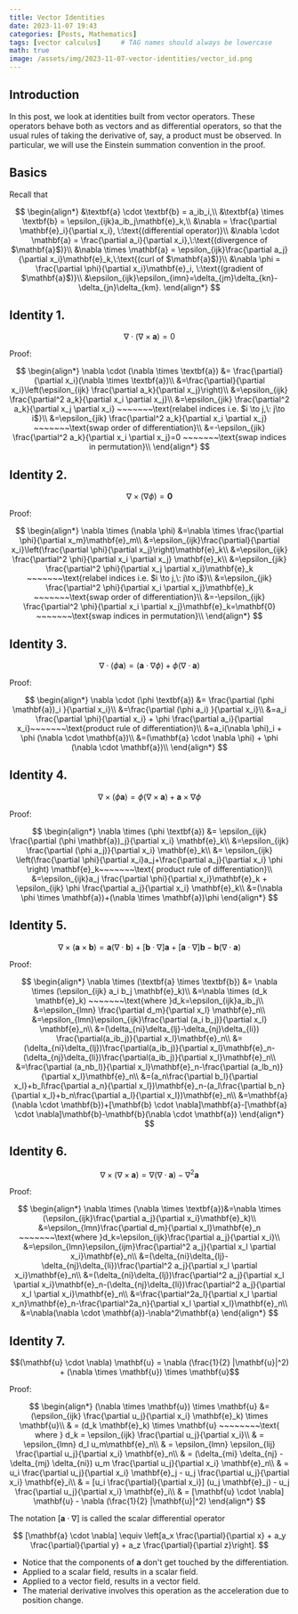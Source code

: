 ```yaml
---
title: Vector Identities
date: 2023-11-07 19:43
categories: [Posts, Mathematics]
tags: [vector calculus]     # TAG names should always be lowercase
math: true
image: /assets/img/2023-11-07-vector-identities/vector_id.png
---
```


## Introduction

In this post, we look at identities built from vector operators. These operators behave both as vectors and as differential operators, so that the usual rules of taking the derivative of, say, a product must be observed. In particular, we will use the Einstein summation convention in the proof.

## Basics

Recall that

$$
\begin{align*}
&\textbf{a} \cdot \textbf{b} = a_ib_i,\\
&\textbf{a} \times \textbf{b} = \epsilon_{ijk}a_ib_j\mathbf{e}_k,\\
&\nabla = \frac{\partial \mathbf{e}_i}{\partial x_i}, \:\text{(differential operator)}\\
&\nabla \cdot \mathbf{a} = \frac{\partial a_i}{\partial x_i},\:\text{(divergence of $\mathbf{a}$)}\\
&\nabla \times \mathbf{a} = \epsilon_{ijk}\frac{\partial a_j}{\partial x_i}\mathbf{e}_k,\:\text{(curl of $\mathbf{a}$)}\\
&\nabla \phi = \frac{\partial \phi}{\partial x_i}\mathbf{e}_i, \:\text{(gradient of $\mathbf{a}$)}\\
&\epsilon_{ijk}\epsilon_{imn}=\delta_{jm}\delta_{kn}-\delta_{jn}\delta_{km}.
\end{align*}
$$

## Identity 1.

 $$\nabla \cdot (\nabla \times \textbf{a})=0 $$

Proof:

$$
	\begin{align*}
	\nabla \cdot (\nabla \times \textbf{a}) &= \frac{\partial}{\partial x_i}(\nabla \times \textbf{a})\\
	&=\frac{\partial}{\partial x_i}\left(\epsilon_{ijk} \frac{\partial a_k}{\partial x_j}\right)\\
	&=\epsilon_{ijk} \frac{\partial^2 a_k}{\partial x_i \partial x_j}\\
	&=\epsilon_{jik} \frac{\partial^2 a_k}{\partial x_j \partial x_i} ~~~~~~~\text{relabel indices i.e. $i \to j,\: j\to i$}\\
	&=\epsilon_{jik} \frac{\partial^2 a_k}{\partial x_i \partial x_j} ~~~~~~~\text{swap order of differentiation}\\
	&=-\epsilon_{jik} \frac{\partial^2 a_k}{\partial x_i \partial x_j}=0 ~~~~~~~\text{swap indices in permutation}\\
	\end{align*}
$$ 


## Identity 2.

$$\nabla \times (\nabla \phi )=\textbf{0} $$

Proof:

$$
    \begin{align*}
	\nabla \times (\nabla \phi) &=\nabla \times  \frac{\partial \phi}{\partial x_m}\mathbf{e}_m\\
	&=\epsilon_{ijk}\frac{\partial}{\partial x_i}\left(\frac{\partial \phi}{\partial x_j}\right)\mathbf{e}_k\\
	&=\epsilon_{ijk} \frac{\partial^2 \phi}{\partial x_i \partial x_j} \mathbf{e}_k\\
	&=\epsilon_{jik} \frac{\partial^2 \phi}{\partial x_j \partial x_i}\mathbf{e}_k ~~~~~~~\text{relabel indices i.e. $i \to j,\: j\to i$}\\
	&=\epsilon_{jik} \frac{\partial^2 \phi}{\partial x_i \partial x_j}\mathbf{e}_k ~~~~~~~\text{swap order of differentiation}\\
	&=-\epsilon_{ijk} \frac{\partial^2 \phi}{\partial x_i \partial x_j}\mathbf{e}_k=\mathbf{0} ~~~~~~~\text{swap indices in permutation}\\	\end{align*}
$$


## Identity 3.

$$\nabla \cdot (\phi \textbf{a})= (\mathbf{a} \cdot \nabla \phi) + \phi (\nabla \cdot \mathbf{a}) $$

Proof:

$$
    \begin{align*}
	\nabla \cdot (\phi \textbf{a}) &= \frac{\partial (\phi \mathbf{a})_i }{\partial x_i}\\
	&=\frac{\partial (\phi a_i) }{\partial x_i}\\
	&=a_i \frac{\partial \phi}{\partial x_i} + \phi \frac{\partial a_i}{\partial x_i}~~~~~~~\text{product rule of differentiation}\\
	&=a_i(\nabla \phi)_i + \phi (\nabla \cdot \mathbf{a})\\
	&=(\mathbf{a} \cdot \nabla \phi) + \phi (\nabla \cdot \mathbf{a})\\
	\end{align*}
$$


## Identity 4.

$$\nabla \times (\phi \textbf{a})= \phi(\nabla \times \textbf{a})+\textbf{a} \times \nabla \phi $$

Proof:

$$
    \begin{align*}
	\nabla \times (\phi \textbf{a}) &= \epsilon_{ijk} \frac{\partial (\phi \mathbf{a})_j}{\partial x_i} \mathbf{e}_k\\
	&=\epsilon_{ijk} \frac{\partial (\phi a_j)}{\partial x_i} \mathbf{e}_k\\
	&= \epsilon_{ijk} \left(\frac{\partial \phi}{\partial x_i}a_j+\frac{\partial a_j}{\partial x_i} \phi \right) \mathbf{e}_k~~~~~~~\text{ product rule of differentiation}\\
	&=\epsilon_{ijk}a_j  \frac{\partial \phi}{\partial x_i}\mathbf{e}_k + \epsilon_{ijk} \phi \frac{\partial a_j}{\partial x_i} \mathbf{e}_k\\
	&=(\nabla \phi \times \mathbf{a})+(\nabla \times \mathbf{a})\phi
	\end{align*}
$$


## Identity 5. 

$$\nabla \times (\textbf{a} \times \textbf{b}) = \textbf{a}(\nabla \cdot \textbf{b}) + [\textbf{b} \cdot \nabla]
\textbf{a} + [\textbf{a} \cdot \nabla]\textbf{b} - \textbf{b}(\nabla \cdot \textbf{a})$$

Proof: 

$$
    \begin{align*}
	\nabla \times (\textbf{a} \times \textbf{b}) &= \nabla \times (\epsilon_{ijk} a_i b_j \mathbf{e}_k)\\
	&=\nabla \times (d_k \mathbf{e}_k) ~~~~~~~\text{where }d_k=\epsilon_{ijk}a_ib_j\\
	&=\epsilon_{lmn} \frac{\partial d_m}{\partial x_l} \mathbf{e}_n\\
	&=\epsilon_{lmn}\epsilon_{ijk}\frac{\partial (a_i b_j)}{\partial x_l} \mathbf{e}_n\\
	&=(\delta_{ni}\delta_{lj}-\delta_{nj}\delta_{li}) \frac{\partial(a_ib_j)}{\partial x_l}\mathbf{e}_n\\
	&=(\delta_{ni}\delta_{lj})\frac{\partial(a_ib_j)}{\partial x_l}\mathbf{e}_n-(\delta_{nj}\delta_{li})\frac{\partial(a_ib_j)}{\partial x_l}\mathbf{e}_n\\
	&=\frac{\partial (a_nb_l)}{\partial x_l}\mathbf{e}_n-\frac{\partial (a_lb_n)}{\partial x_l}\mathbf{e}_n\\
	&=(a_n\frac{\partial b_l}{\partial x_l}+b_l\frac{\partial a_n}{\partial x_l})\mathbf{e}_n-(a_l\frac{\partial b_n}{\partial x_l}+b_n\frac{\partial a_l}{\partial x_l})\mathbf{e}_n\\
	&=\mathbf{a}(\nabla \cdot \mathbf{b})+[\mathbf{b} \cdot \nabla]\mathbf{a}-[\mathbf{a} \cdot \nabla]\mathbf{b}-\mathbf{b}(\nabla \cdot \mathbf{a})
	\end{align*}
$$


## Identity 6.

$$\nabla \times (\nabla \times \textbf{a})=\nabla(\nabla \cdot \textbf{a})-\nabla^2\textbf{a} $$

Proof:

$$
    \begin{align*}
	\nabla \times (\nabla \times \textbf{a})&=\nabla \times (\epsilon_{ijk}\frac{\partial a_j}{\partial x_i}\mathbf{e}_k)\\
	&=\epsilon_{lmn}\frac{\partial d_m}{\partial x_l}\mathbf{e}_n ~~~~~~~\text{where }d_k=\epsilon_{ijk}\frac{\partial a_j}{\partial x_i}\\
	&=\epsilon_{lmn}\epsilon_{ijm}\frac{\partial^2 a_j}{\partial x_l \partial x_i}\mathbf{e}_n\\
	&=(\delta_{ni}\delta_{lj}-\delta_{nj}\delta_{li})\frac{\partial^2 a_j}{\partial x_l \partial x_i}\mathbf{e}_n\\
	&=(\delta_{ni}\delta_{lj})\frac{\partial^2 a_j}{\partial x_l \partial x_i}\mathbf{e}_n-(\delta_{nj}\delta_{li})\frac{\partial^2 a_j}{\partial x_l \partial x_i}\mathbf{e}_n\\
	&=\frac{\partial^2a_l}{\partial x_l \partial x_n}\mathbf{e}_n-\frac{\partial^2a_n}{\partial x_l \partial x_l}\mathbf{e}_n\\
	&=\nabla(\nabla \cdot \mathbf{a})-\nabla^2\mathbf{a}
	\end{align*}
$$


## Identity 7.

$$(\mathbf{u} \cdot \nabla) \mathbf{u} = \nabla (\frac{1}{2} |\mathbf{u}|^2) + (\nabla \times \mathbf{u}) \times \mathbf{u}$$

Proof:

$$
    \begin{align*}
	(\nabla \times \mathbf{u}) \times \mathbf{u} &= (\epsilon_{ijk} \frac{\partial u_j}{\partial x_i} \mathbf{e}_k) \times \mathbf{u}\\
	& = (d_k \mathbf{e}_k) \times \mathbf{u} ~~~~~~~~\text{ where } d_k = \epsilon_{ijk} \frac{\partial u_j}{\partial x_i}\\
	& = \epsilon_{lmn} d_l u_m\mathbf{e}_n\\
	& = \epsilon_{lmn} \epsilon_{lij} \frac{\partial u_j}{\partial x_i} \mathbf{e}_n\\
	& = (\delta_{mi} \delta_{nj} - \delta_{mj} \delta_{ni}) u_m \frac{\partial u_j}{\partial x_i} \mathbf{e}_n\\
	& = u_i \frac{\partial u_j}{\partial x_i} \mathbf{e}_j - u_j \frac{\partial u_j}{\partial x_i} \mathbf{e}_i\\
	& = [u_i \frac{\partial}{\partial x_i}] (u_j \mathbf{e}_j) - u_j \frac{\partial u_j}{\partial x_i} \mathbf{e}_i\\
	& = [\mathbf{u} \cdot \nabla] \mathbf{u} - \nabla (\frac{1}{2} |\mathbf{u}|^2)
	\end{align*}
$$


The notation $[\mathbf{a} \cdot \nabla]$ is called the scalar differential operator

$$
[\mathbf{a} \cdot \nabla] \equiv \left[a_x \frac{\partial}{\partial x} + a_y \frac{\partial}{\partial y} + a_z \frac{\partial}{\partial z}\right].
$$

- Notice that the components of $\mathbf{a}$ don't get touched by the differentiation.
- Applied to a scalar field, results in a scalar field.
- Applied to a vector field, results in a vector field.
- The material derivative involves this operation as the acceleration due to position change.